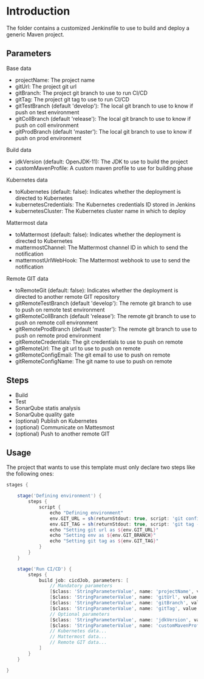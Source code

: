 # Introduction

The folder contains a customized Jenkinsfile to use to build and deploy a generic Maven project.

## Parameters

Base data
- projectName: The project name
- gitUrl: The project git url
- gitBranch: The project git branch to use to run CI/CD
- gitTag: The project git tag to use to run CI/CD
- gitTestBranch (default 'develop'): The local git branch to use to know if push on test environment
- gitCollBranch (default 'release'): The local git branch to use to know if push on coll environment
- gitProdBranch (default 'master'): The local git branch to use to know if push on prod environment

Build data
- jdkVersion (default: OpenJDK-11): The JDK to use to build the project
- customMavenProfile: A custom maven profile to use for building phase

Kubernetes data
- toKubernetes (default: false): Indicates whether the deployment is directed to Kubernetes
- kubernetesCredentials: The Kubernetes credentials ID stored in Jenkins
- kubernetesCluster: The Kubernetes cluster name in which to deploy

Mattermost data
- toMattermost (default: false): Indicates whether the deployment is directed to Kubernetes
- mattermostChannel: The Mattermost channel ID in which to send the notification
- mattermostUrlWebHook: The Mattermost webhook to use to send the notification

Remote GIT data
- toRemoteGit (default: false): Indicates whether the deployment is directed to another remote GIT repository
- gitRemoteTestBranch (default 'develop'): The remote git branch to use to push on remote test environment
- gitRemoteCollBranch (default 'release'): The remote git branch to use to push on remote coll environment
- gitRemoteProdBranch (default 'master'): The remote git branch to use to push on remote prod environment
- gitRemoteCredentials: The git credentials to use to push on remote
- gitRemoteUrl: The git url to use to push on remote
- gitRemoteConfigEmail: The git email to use to push on remote
- gitRemoteConfigName: The git name to use to push on remote

## Steps

- Build
- Test
- SonarQube statis analysis
- SonarQube quality gate
- (optional) Publish on Kubernetes
- (optional) Communicate on Mattesmost
- (optional) Push to another remote GIT

## Usage

The project that wants to use this template must only declare two steps like the following ones:

```groovy
stages {

    stage('Defining environment') {
        steps {
            script {
                echo "Defining environment"
                env.GIT_URL = sh(returnStdout: true, script: 'git config remote.origin.url').trim()
                env.GIT_TAG = sh(returnStdout: true, script: 'git tag -l --points-at HEAD').trim()
                echo "Setting git url as ${env.GIT_URL}"
                echo "Setting env as ${env.GIT_BRANCH}"
                echo "Setting git tag as ${env.GIT_TAG}"
            }
        }
    }

    stage('Run CI/CD') {
        steps {
            build job: cicdJob, parameters: [
                // Mandatory parameters
                [$class: 'StringParameterValue', name: 'projectName', value: 'MyProjectName'],
                [$class: 'StringParameterValue', name: 'gitUrl', value: env.GIT_URL],
                [$class: 'StringParameterValue', name: 'gitBranch', value: env.GIT_BRANCH],
                [$class: 'StringParameterValue', name: 'gitTag', value: env.GIT_TAG],
                // Optional parameters
                [$class: 'StringParameterValue', name: 'jdkVersion', value: 'OpenJDK-11'],
                [$class: 'StringParameterValue', name: 'customMavenProfile', value: '-Ptest']
                // Kubernetes data...
                // Mattermost data...
                // Remote GIT data...
            ]
        }
    }

}
```
